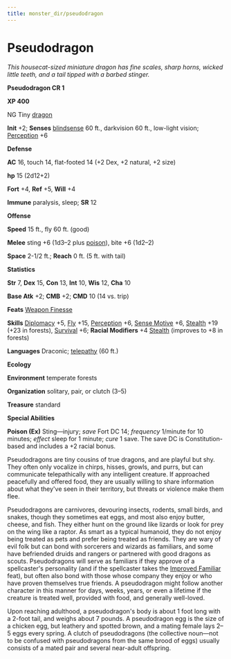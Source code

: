 ```yaml
---
title: monster_dir/pseudodragon
---
```

# Pseudodragon

_This housecat-sized miniature dragon has fine scales, sharp horns, wicked little teeth, and a tail tipped with a barbed stinger._

**Pseudodragon CR 1**

**XP 400**

NG Tiny [dragon](creatureTypes#_dragon)

**Init** +2; **Senses** [blindsense](universalMonsterRules#_blindsense) 60 ft., darkvision 60 ft., low-light vision; [Perception](../skill_dir/perception#_perception) +6

**Defense**

**AC** 16, touch 14, flat-footed 14 (+2 Dex, +2 natural, +2 size)

**hp** 15 (2d12+2)

**Fort** +4, **Ref** +5, **Will** +4

**Immune** paralysis, sleep; **SR** 12

**Offense**

**Speed** 15 ft., fly 60 ft. (good)

**Melee** sting +6 (1d3–2 plus [poison](universalMonsterRules#_poison)), bite +6 (1d2–2)

**Space** 2-1/2 ft.; **Reach** 0 ft. (5 ft. with tail)

**Statistics**

**Str** 7, **Dex** 15, **Con** 13, **Int** 10, **Wis** 12, **Cha** 10

**Base Atk** +2; **CMB** +2; **CMD** 10 (14 vs. trip)

**Feats** [Weapon Finesse](../feats#_weapon-finesse)

**Skills** [Diplomacy](../skill_dir/diplomacy#_diplomacy) +5, [Fly](../skill_dir/fly#_fly) +15, [Perception](../skill_dir/perception#_perception) +6, [Sense Motive](../skill_dir/senseMotive#_sense-motive) +6, [Stealth](../skill_dir/stealth#_stealth) +19 (+23 in forests), [Survival](../skill_dir/survival#_survival) +6; **Racial Modifiers** +4 [Stealth](../skill_dir/stealth#_stealth) (improves to +8 in forests)

**Languages** Draconic; [telepathy](universalMonsterRules#_telepathy) (60 ft.)

**Ecology**

**Environment** temperate forests

**Organization** solitary, pair, or clutch (3–5)

**Treasure** standard

**Special Abilities**

**Poison (Ex)** Sting—injury; _save_ Fort DC 14; _frequency_ 1/minute for 10 minutes; _effect_ sleep for 1 minute; _cure_ 1 save. The save DC is Constitution-based and includes a +2 racial bonus.

Pseudodragons are tiny cousins of true dragons, and are playful but shy. They often only vocalize in chirps, hisses, growls, and purrs, but can communicate telepathically with any intelligent creature. If approached peacefully and offered food, they are usually willing to share information about what they've seen in their territory, but threats or violence make them flee.

Pseudodragons are carnivores, devouring insects, rodents, small birds, and snakes, though they sometimes eat eggs, and most also enjoy butter, cheese, and fish. They either hunt on the ground like lizards or look for prey on the wing like a raptor. As smart as a typical humanoid, they do not enjoy being treated as pets and prefer being treated as friends. They are wary of evil folk but can bond with sorcerers and wizards as familiars, and some have befriended druids and rangers or partnered with good dragons as scouts. Pseudodragons will serve as familiars if they approve of a spellcaster's personality (and if the spellcaster takes the [Improved Familiar](../feats#_improved-familiar) feat), but often also bond with those whose company they enjoy or who have proven themselves true friends. A pseudodragon might follow another character in this manner for days, weeks, years, or even a lifetime if the creature is treated well, provided with food, and generally well-loved.

Upon reaching adulthood, a pseudodragon's body is about 1 foot long with a 2-foot tail, and weighs about 7 pounds. A pseudodragon egg is the size of a chicken egg, but leathery and spotted brown, and a mating female lays 2–5 eggs every spring. A clutch of pseudodragons (the collective noun—not to be confused with pseudodragons from the same brood of eggs) usually consists of a mated pair and several near-adult offspring.

